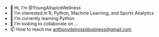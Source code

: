- 👋 Hi, I’m @YoungAllspiceWellness
- 👀 I’m interested in R, Python, Machine Learning, and Sports Analytics
- 🌱 I’m currently learning Python
- 💞️ I’m looking to collaborate on ...
- 📫 How to reach me anthonydelrossobusiness@gmail.com

<!---
YoungAllspiceWellness/YoungAllspiceWellness is a ✨ special ✨ repository because its `README.md` (this file) appears on your GitHub profile.
You can click the Preview link to take a look at your changes.
--->
